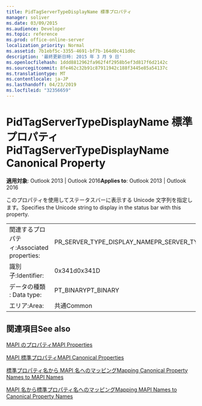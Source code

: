 ```yaml
---
title: PidTagServerTypeDisplayName 標準プロパティ
manager: soliver
ms.date: 03/09/2015
ms.audience: Developer
ms.topic: reference
ms.prod: office-online-server
localization_priority: Normal
ms.assetid: 7b1ebf5c-3355-4691-bf7b-164d0c411d0c
description: '最終更新日時: 2015 年 3 月 9 日'
ms.openlocfilehash: 1ddd8812962fa962f4f2958b5ef3d817f6d2142c
ms.sourcegitcommit: 8fe462c32b91c87911942c188f3445e85a54137c
ms.translationtype: MT
ms.contentlocale: ja-JP
ms.lasthandoff: 04/23/2019
ms.locfileid: "32356659"
---
```

# <a name="pidtagservertypedisplayname-canonical-property"></a><span data-ttu-id="e52f7-103">PidTagServerTypeDisplayName 標準プロパティ</span><span class="sxs-lookup"><span data-stu-id="e52f7-103">PidTagServerTypeDisplayName Canonical Property</span></span>

  
  
<span data-ttu-id="e52f7-104">**適用対象**: Outlook 2013 | Outlook 2016</span><span class="sxs-lookup"><span data-stu-id="e52f7-104">**Applies to**: Outlook 2013 | Outlook 2016</span></span> 
  
<span data-ttu-id="e52f7-105">このプロパティを使用してステータスバーに表示する Unicode 文字列を指定します。</span><span class="sxs-lookup"><span data-stu-id="e52f7-105">Specifies the Unicode string to display in the status bar with this property.</span></span>
  
|||
|:-----|:-----|
|<span data-ttu-id="e52f7-106">関連するプロパティ:</span><span class="sxs-lookup"><span data-stu-id="e52f7-106">Associated properties:</span></span>  <br/> |<span data-ttu-id="e52f7-107">PR_SERVER_TYPE_DISPLAY_NAME</span><span class="sxs-lookup"><span data-stu-id="e52f7-107">PR_SERVER_TYPE_DISPLAY_NAME</span></span>  <br/> |
|<span data-ttu-id="e52f7-108">識別子:</span><span class="sxs-lookup"><span data-stu-id="e52f7-108">Identifier:</span></span>  <br/> |<span data-ttu-id="e52f7-109">0x341d</span><span class="sxs-lookup"><span data-stu-id="e52f7-109">0x341D</span></span>  <br/> |
|<span data-ttu-id="e52f7-110">データの種類 : </span><span class="sxs-lookup"><span data-stu-id="e52f7-110">Data type:</span></span>  <br/> |<span data-ttu-id="e52f7-111">PT_BINARY</span><span class="sxs-lookup"><span data-stu-id="e52f7-111">PT_BINARY</span></span>  <br/> |
|<span data-ttu-id="e52f7-112">エリア:</span><span class="sxs-lookup"><span data-stu-id="e52f7-112">Area:</span></span>  <br/> |<span data-ttu-id="e52f7-113">共通</span><span class="sxs-lookup"><span data-stu-id="e52f7-113">Common</span></span>  <br/> |
   
## <a name="see-also"></a><span data-ttu-id="e52f7-114">関連項目</span><span class="sxs-lookup"><span data-stu-id="e52f7-114">See also</span></span>



[<span data-ttu-id="e52f7-115">MAPI のプロパティ</span><span class="sxs-lookup"><span data-stu-id="e52f7-115">MAPI Properties</span></span>](mapi-properties.md)
  
[<span data-ttu-id="e52f7-116">MAPI 標準プロパティ</span><span class="sxs-lookup"><span data-stu-id="e52f7-116">MAPI Canonical Properties</span></span>](mapi-canonical-properties.md)
  
[<span data-ttu-id="e52f7-117">標準プロパティ名から MAPI 名へのマッピング</span><span class="sxs-lookup"><span data-stu-id="e52f7-117">Mapping Canonical Property Names to MAPI Names</span></span>](mapping-canonical-property-names-to-mapi-names.md)
  
[<span data-ttu-id="e52f7-118">MAPI 名から標準プロパティ名へのマッピング</span><span class="sxs-lookup"><span data-stu-id="e52f7-118">Mapping MAPI Names to Canonical Property Names</span></span>](mapping-mapi-names-to-canonical-property-names.md)

